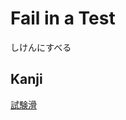 # Fail in a Test
しけんにすべる

## Kanji
[試](../Kanji/kanji-dict/試.md)[験](../Kanji/kanji-dict/験.md)[滑](../Kanji/kanji-dict/滑.md)